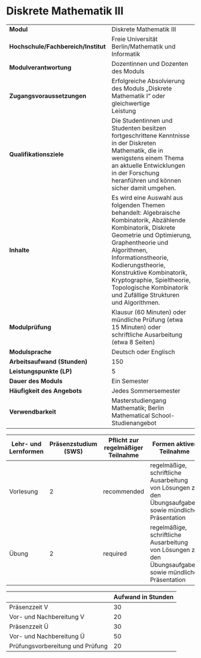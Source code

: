 # Diskrete Mathematik III
|                                    |   |
|------------------------------------|---|
|**Modul**                           | Diskrete Mathematik III |
|**Hochschule/Fachbereich/Institut** | Freie Universität Berlin/Mathematik und Informatik |
|**Modulverantwortung**              | Dozentinnen und Dozenten des Moduls |
|**Zugangsvoraussetzungen**          | Erfolgreiche Absolvierung des Moduls „Diskrete Mathematik I“ oder gleichwertige<br>Leistung |
|**Qualifikationsziele**             | Die Studentinnen und Studenten besitzen fortgeschrittene Kenntnisse in der Diskreten Mathematik, die in wenigstens einem Thema an aktuelle Entwicklungen in der Forschung heranführen und können sicher damit umgehen. |
|**Inhalte**                         | Es wird eine Auswahl aus folgenden Themen behandelt: Algebraische Kombinatorik, Abzählende Kombinatorik, Diskrete Geometrie und Optimierung, Graphentheorie und Algorithmen, Informationstheorie, Kodierungstheorie, Konstruktive Kombinatorik, Kryptographie, Spieltheorie, Topologische Kombinatorik und Zufällige Strukturen und Algorithmen. |
|**Modulprüfung**                    | Klausur (60 Minuten) oder mündliche Prüfung (etwa 15 Minuten) oder schriftliche Ausarbeitung (etwa 8 Seiten) |
|**Modulsprache**                    | Deutsch oder Englisch |
|**Arbeitsaufwand (Stunden)**        | 150 |
|**Leistungspunkte (LP)**            | 5 |
|**Dauer des Moduls**                | Ein Semester |
|**Häufigkeit des Angebots**         | Jedes Sommersemester |
|**Verwendbarkeit**                  | Masterstudiengang Mathematik; Berlin Mathematical School-Studienangebot |

| Lehr- und Lernformen | Präsenzstudium <br> (SWS) | Pflicht zur regelmäßiger Teilnahme | Formen aktiver Teilnahme |
| ---------------------|---------------------------|------------------------------------|------------------------- |
| Vorlesung            | 2                         | recommended                        | regelmäßige, schriftliche Ausarbeitung von Lösungen zu den Übungsaufgaben sowie mündliche Präsentation |
| Übung                | 2                         | required                           | regelmäßige, schriftliche Ausarbeitung von Lösungen zu den Übungsaufgaben sowie mündliche Präsentation |

|   | Aufwand in Stunden |
| - |--------------------|
| Präsenzzeit V                            | 30    |
| Vor- und Nachbereitung V                 | 20    |
| Präsenzzeit Ü                            | 30    |
| Vor- und Nachbereitung Ü                 | 50    |
| Prüfungsvorbereitung und Prüfung         | 20    |
